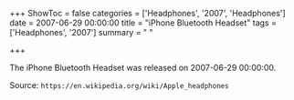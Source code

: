 +++
ShowToc = false
categories = ['Headphones', '2007', 'Headphones']
date = 2007-06-29 00:00:00
title = "iPhone Bluetooth Headset"
tags = ['Headphones', '2007']
summary = " "

+++

The iPhone Bluetooth Headset was released on 2007-06-29 00:00:00.

Source: `https://en.wikipedia.org/wiki/Apple_headphones`


